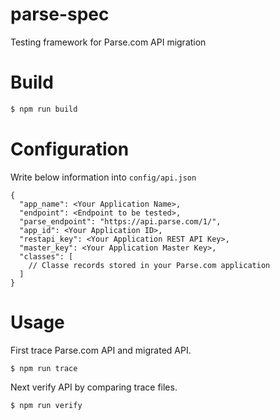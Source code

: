parse-spec
========

Testing framework for Parse.com API migration

# Build

```js
$ npm run build
```

# Configuration

Write below information into `config/api.json`

```
{
  "app_name": <Your Application Name>,
  "endpoint": <Endpoint to be tested>,
  "parse_endpoint": "https://api.parse.com/1/",
  "app_id": <Your Application ID>,
  "restapi_key": <Your Application REST API Key>,
  "master_key": <Your Application Master Key>,
  "classes": [
    // Classe records stored in your Parse.com application
  ]
}
```

# Usage

First trace Parse.com API and migrated API.

```
$ npm run trace
```

Next verify API by comparing trace files.

```
$ npm run verify
```



